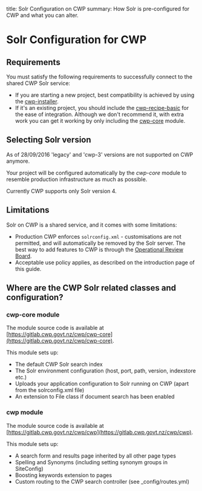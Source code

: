 title: Solr Configuration on CWP
summary: How Solr is pre-configured for CWP and what you can alter.

# Solr Configuration for CWP

## Requirements

You must satisfy the following requirements to successfully connect to the shared CWP Solr service:

* If you are starting a new project, best compatibility is achieved by using the [cwp-installer](https://gitlab.cwp.govt.nz/cwp/cwp-installer/).
* If it's an existing project, you should include the [cwp-recipe-basic](https://gitlab.cwp.govt.nz/cwp/cwp-recipe-basic) for the ease of integration. Although we don't recommend it, with extra work you can get it working by only including the [cwp-core](https://gitlab.cwp.govt.nz/cwp/cwp-core/) module.

## Selecting Solr version

<div class="notice" markdown='1'>
As of 28/09/2016 'legacy' and 'cwp-3' versions are not supported on CWP anymore.
</div>

Your project will be configured automatically by the *cwp-core* module to resemble production infrastructure as much as possible.

Currently CWP supports only Solr version 4.

## Limitations

Solr on CWP is a shared service, and it comes with some limitations:

* Production CWP enforces `solrconfig.xml` - customisations are not permitted, and will automatically be removed by the Solr server. The best way to add features to CWP is through the [Operational Review Board](https://www.cwp.govt.nz/about/frequently-asked-questions/).
* Acceptable use policy applies, as described on the introduction page of this guide.

## Where are the CWP Solr related classes and configuration?

### cwp-core module

The module source code is available at [https://gitlab.cwp.govt.nz/cwp/cwp-core](https://gitlab.cwp.govt.nz/cwp/cwp-core).

This module sets up:

 * The default CWP Solr search index
 * The Solr environment configuration (host, port, path, version, indexstore etc.)
 * Uploads your application configuration to Solr running on CWP (apart from the solrconfig.xml file)
 * An extension to File class if document search has been enabled

### cwp module

The module source code is available at [https://gitlab.cwp.govt.nz/cwp/cwp](https://gitlab.cwp.govt.nz/cwp/cwp).

This module sets up:

 * A search form and results page inherited by all other page types
 * Spelling and Synonyms (including setting synonym groups in SiteConfig)
 * Boosting keywords extension to pages
 * Custom routing to the CWP search controller (see _config/routes.yml)
